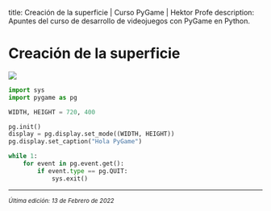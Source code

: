 title: Creación de la superficie | Curso PyGame | Hektor Profe
description: Apuntes del curso de desarrollo de videojuegos con PyGame en Python.

# Creación de la superficie

![]({{cdn}}/pygame/001.png)

```python
import sys
import pygame as pg

WIDTH, HEIGHT = 720, 400

pg.init()
display = pg.display.set_mode((WIDTH, HEIGHT))
pg.display.set_caption("Hola PyGame")

while 1:
    for event in pg.event.get():
        if event.type == pg.QUIT:
            sys.exit()
```

___
<small class="edited"><i>Última edición: 13 de Febrero de 2022</i></small>